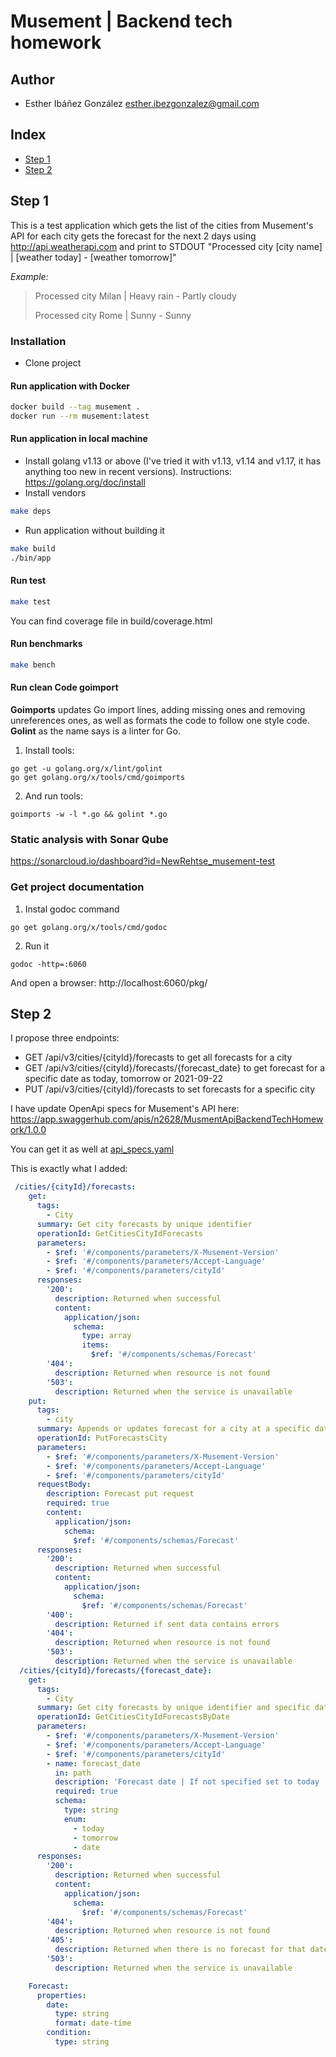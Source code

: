 # Musement | Backend tech homework

## Author

- Esther Ibáñez González <esther.ibezgonzalez@gmail.com>

## Index

* [Step 1](#step-1)
* [Step 2](#step-2)

## Step 1

This is a test application which gets the list of the cities from Musement's API for each city gets the forecast for 
the next 2 days using http://api.weatherapi.com and print to STDOUT 
"Processed city [city name] | [weather today] - [weather tomorrow]"

*Example:*
> Processed city Milan | Heavy rain - Partly cloudy
>
> Processed city Rome | Sunny - Sunny


### Installation

* Clone project

#### Run application with Docker

```bash
docker build --tag musement .
docker run --rm musement:latest
```

####  Run application in local machine

* Install golang v1.13 or above (I've tried it with v1.13, v1.14 and v1.17, it has anything too new in recent versions).
Instructions: https://golang.org/doc/install
* Install vendors
```bash
make deps
```
* Run application without building it
```bash
make build
./bin/app
``` 

#### Run test

```bash
make test
```

You can find coverage file in build/coverage.html

#### Run benchmarks

```bash
make bench
```

#### Run clean Code goimport

**Goimports** updates Go import lines, adding missing ones and removing unreferences ones, 
as well as formats the code to follow one style code.
**Golint** as the name says is a linter for Go.

1. Install tools:
```
go get -u golang.org/x/lint/golint
go get golang.org/x/tools/cmd/goimports
```
2. And run tools:
```
goimports -w -l *.go && golint *.go
```

### Static analysis with Sonar Qube
https://sonarcloud.io/dashboard?id=NewRehtse_musement-test 

### Get project documentation

1. Instal godoc command
```
go get golang.org/x/tools/cmd/godoc
```
2. Run it
```
godoc -http=:6060
```
And open a browser: http://localhost:6060/pkg/

## Step 2

I propose three endpoints:

* GET /api/v3/cities/{cityId}/forecasts to get all forecasts for a city
* GET /api/v3/cities/{cityId}/forecasts/{forecast_date} to get forecast for a specific date as today, tomorrow or 2021-09-22
* PUT /api/v3/cities/{cityId}/forecasts to set forecasts for a specific city

I have update OpenApi specs for Musement's API here: https://app.swaggerhub.com/apis/n2628/MusmentApiBackendTechHomework/1.0.0

You can get it as well at [api_specs.yaml](api_specs.yaml)

This is exactly what I added:

```yaml
 /cities/{cityId}/forecasts:
    get:
      tags:
        - City
      summary: Get city forecasts by unique identifier
      operationId: GetCitiesCityIdForecasts
      parameters:
        - $ref: '#/components/parameters/X-Musement-Version'
        - $ref: '#/components/parameters/Accept-Language'
        - $ref: '#/components/parameters/cityId'
      responses:
        '200':
          description: Returned when successful
          content:
            application/json:
              schema:
                type: array
                items:
                  $ref: '#/components/schemas/Forecast'
        '404':
          description: Returned when resource is not found
        '503':
          description: Returned when the service is unavailable
    put:
      tags:
        - city
      summary: Appends or updates forecast for a city at a specific date
      operationId: PutForecastsCity
      parameters:
        - $ref: '#/components/parameters/X-Musement-Version'
        - $ref: '#/components/parameters/Accept-Language'
        - $ref: '#/components/parameters/cityId'
      requestBody:
        description: Forecast put request
        required: true
        content:
          application/json:
            schema:
              $ref: '#/components/schemas/Forecast'
      responses:
        '200':
          description: Returned when successful
          content:
            application/json:
              schema:
                $ref: '#/components/schemas/Forecast'
        '400':
          description: Returned if sent data contains errors
        '404':
          description: Returned when resource is not found
        '503':
          description: Returned when the service is unavailable
  /cities/{cityId}/forecasts/{forecast_date}:
    get:
      tags:
        - City
      summary: Get city forecasts by unique identifier and specific date
      operationId: GetCitiesCityIdForecastsByDate
      parameters:
        - $ref: '#/components/parameters/X-Musement-Version'
        - $ref: '#/components/parameters/Accept-Language'
        - $ref: '#/components/parameters/cityId'
        - name: forecast_date
          in: path
          description: 'Forecast date | If not specified set to today | Use format: YYYY-MM-DD'
          required: true
          schema:
            type: string
            enum:
              - today
              - tomorrow
              - date
      responses:
        '200':
          description: Returned when successful
          content:
            application/json:
              schema:
                $ref: '#/components/schemas/Forecast'
        '404':
          description: Returned when resource is not found
        '405':
          description: Returned when there is no forecast for that date
        '503':
          description: Returned when the service is unavailable

    Forecast:
      properties:
        date:
          type: string
          format: date-time
        condition:
          type: string
```